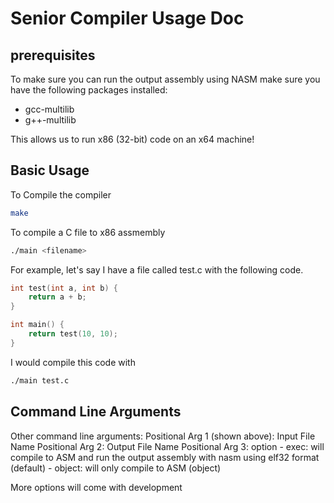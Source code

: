 # Senior Compiler Usage Doc

## prerequisites
To make sure you can run the output assembly using NASM make sure you have the following packages installed:
- gcc-multilib
- g++-multilib

This allows us to run x86 (32-bit) code on an x64 machine!

## Basic Usage
To Compile the compiler

``` bash
make
```

To compile a C file to x86 assmembly

```bash
./main <filename>
```

For example, let's say I have a file called test.c with the following code.

```c 
int test(int a, int b) {
	return a + b;
}

int main() {
	return test(10, 10);
}
```

I would compile this code with
```bash
./main test.c
```

## Command Line Arguments

Other command line arguments:
Positional Arg 1 (shown above): Input File Name
Positional Arg 2: Output File Name
Positional Arg 3: option
	- exec: will compile to ASM and run the output assembly with nasm using elf32 format (default)
	- object: will only compile to ASM (object)


More options will come with development